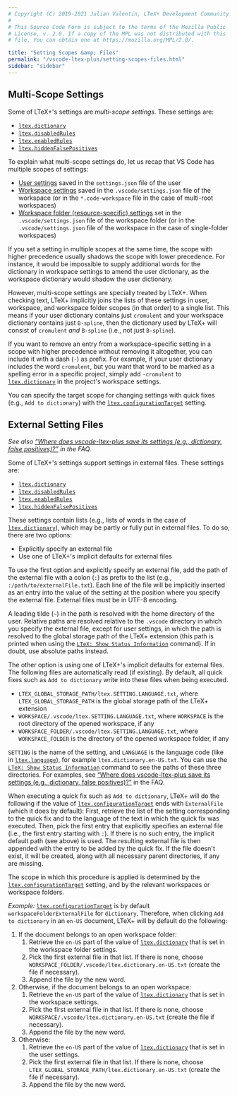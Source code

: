```yaml
---
# Copyright (C) 2019-2021 Julian Valentin, LTeX+ Development Community
#
# This Source Code Form is subject to the terms of the Mozilla Public
# License, v. 2.0. If a copy of the MPL was not distributed with this
# file, You can obtain one at https://mozilla.org/MPL/2.0/.

title: "Setting Scopes &amp; Files"
permalink: "/vscode-ltex-plus/setting-scopes-files.html"
sidebar: "sidebar"
---
```


## Multi-Scope Settings

Some of LTeX+'s settings are *multi-scope settings.* These settings are:

- [`ltex.dictionary`](../settings.html#ltexdictionary)
- [`ltex.disabledRules`](../settings.html#ltexdisabledrules)
- [`ltex.enabledRules`](../settings.html#ltexenabledrules)
- [`ltex.hiddenFalsePositives`](../settings.html#ltexhiddenfalsepositives)

To explain what multi-scope settings do, let us recap that VS Code has multiple scopes of settings:

- [User settings](https://code.visualstudio.com/docs/getstarted/settings) saved in the `settings.json` file of the user
- [Workspace settings](https://code.visualstudio.com/docs/getstarted/settings) saved in the `.vscode/settings.json` file of the workspace (or in the `*.code-workspace` file in the case of multi-root workspaces)
- [Workspace folder (resource-specific) settings](https://code.visualstudio.com/docs/editor/multi-root-workspaces#_settings) set in the `.vscode/settings.json` file of the workspace folder (or in the `.vscode/settings.json` file of the workspace in the case of single-folder workspaces)

If you set a setting in multiple scopes at the same time, the scope with higher precedence usually shadows the scope with lower precedence. For instance, it would be impossible to supply additional words for the dictionary in workspace settings to amend the user dictionary, as the workspace dictionary would shadow the user dictionary.

However, multi-scope settings are specially treated by LTeX+. When checking text, LTeX+ implicitly joins the lists of these settings in user, workspace, and workspace folder scopes (in that order) to a single list. This means if your user dictionary contains just `cromulent` and your workspace dictionary contains just `B-spline`, then the dictionary used by LTeX+ will consist of `cromulent` *and* `B-spline` (i.e., not just `B-spline`).

If you want to remove an entry from a workspace-specific setting in a scope with higher precedence without removing it altogether, you can include it with a dash (`-`) as prefix. For example, if your user dictionary includes the word `cromulent`, but you want that word to be marked as a spelling error in a specific project, simply add `-cromulent` to [`ltex.dictionary`](../settings.html#ltexdictionary) in the project's workspace settings.

You can specify the target scope for changing settings with quick fixes (e.g., `Add to dictionary`) with the [`ltex.configurationTarget`](../settings.html#ltexconfigurationtarget) setting.

## External Setting Files

*See also [“Where does vscode-ltex-plus  save its settings (e.g., dictionary, false positives)?”](../faq.html#where-does-vscode-ltex-plus-save-its-settings-eg-dictionary-false-positives) in the FAQ.*

Some of LTeX+'s settings support settings in external files. These settings are:

- [`ltex.dictionary`](../settings.html#ltexdictionary)
- [`ltex.disabledRules`](../settings.html#ltexdisabledrules)
- [`ltex.enabledRules`](../settings.html#ltexenabledrules)
- [`ltex.hiddenFalsePositives`](../settings.html#ltexhiddenfalsepositives)

These settings contain lists (e.g., lists of words in the case of [`ltex.dictionary`](../settings.html#ltexdictionary)), which may be partly or fully put in external files. To do so, there are two options:

- Explicitly specify an external file
- Use one of LTeX+'s implicit defaults for external files

To use the first option and explicitly specify an external file, add the path of the external file with a colon (`:`) as prefix to the list (e.g., `:/path/to/externalFile.txt`). Each line of the file will be implicitly inserted as an entry into the value of the setting at the position where you specify the external file. External files must be in UTF-8 encoding.

A leading tilde (`~`) in the path is resolved with the home directory of the user. Relative paths are resolved relative to the `.vscode` directory in which you specify the external file, except for user settings, in which the path is resolved to the global storage path of the LTeX+ extension (this path is printed when using the [`LTeX: Show Status Information`](commands.html#ltex-show-status-information) command). If in doubt, use absolute paths instead.

The other option is using one of LTeX+'s implicit defaults for external files. The following files are automatically read (if existing). By default, all quick fixes such as `Add to dictionary` write into these files when being executed.

- `LTEX_GLOBAL_STORAGE_PATH/ltex.SETTING.LANGUAGE.txt`, where `LTEX_GLOBAL_STORAGE_PATH` is the global storage path of the LTeX+ extension
- `WORKSPACE/.vscode/ltex.SETTING.LANGUAGE.txt`, where `WORKSPACE` is the root directory of the opened workspace, if any
- `WORKSPACE_FOLDER/.vscode/ltex.SETTING.LANGUAGE.txt`, where `WORKSPACE_FOLDER` is the directory of the opened workspace folder, if any

`SETTING` is the name of the setting, and `LANGUAGE` is the language code (like in [`ltex.language`](../settings.html#ltexlanguage)), for example `ltex.dictionary.en-US.txt`. You can use the [`LTeX: Show Status Information`](commands.html#ltex-show-status-information) command to see the paths of these three directories. For examples, see [“Where does vscode-ltex-plus  save its settings (e.g., dictionary, false positives)?”](../faq.html#where-does-vscode-ltex-plus-save-its-settings-eg-dictionary-false-positives) in the FAQ.

When executing a quick fix such as `Add to dictionary`, LTeX+ will do the following if the value of [`ltex.configurationTarget`](../settings.html#ltexconfigurationtarget) ends with `ExternalFile` (which it does by default): First, retrieve the list of the setting corresponding to the quick fix and to the language of the text in which the quick fix was executed. Then, pick the first entry that explicitly specifies an external file (i.e., the first entry starting with `:`). If there is no such entry, the implicit default path (see above) is used. The resulting external file is then appended with the entry to be added by the quick fix. If the file doesn't exist, it will be created, along with all necessary parent directories, if any are missing.

The scope in which this procedure is applied is determined by the [`ltex.configurationTarget`](../settings.html#ltexconfigurationtarget) setting, and by the relevant workspaces or workspace folders.

*Example:* [`ltex.configurationTarget`](../settings.html#ltexconfigurationtarget) is by default `workspaceFolderExternalFile` for `dictionary`. Therefore, when clicking `Add to dictionary` in an `en-US` document, LTeX+ will by default do the following:

1. If the document belongs to an open workspace folder:
   1. Retrieve the `en-US` part of the value of [`ltex.dictionary`](../settings.html#ltexdictionary) that is set in the workspace folder settings.
   2. Pick the first external file in that list. If there is none, choose `WORKSPACE_FOLDER/.vscode/ltex.dictionary.en-US.txt` (create the file if necessary).
   3. Append the file by the new word.
2. Otherwise, if the document belongs to an open workspace:
   1. Retrieve the `en-US` part of the value of [`ltex.dictionary`](../settings.html#ltexdictionary) that is set in the workspace settings.
   2. Pick the first external file in that list. If there is none, choose `WORKSPACE/.vscode/ltex.dictionary.en-US.txt` (create the file if necessary).
   3. Append the file by the new word.
3. Otherwise:
   1. Retrieve the `en-US` part of the value of [`ltex.dictionary`](../settings.html#ltexdictionary) that is set in the user settings.
   2. Pick the first external file in that list. If there is none, choose `LTEX_GLOBAL_STORAGE_PATH/ltex.dictionary.en-US.txt` (create the file if necessary).
   3. Append the file by the new word.
